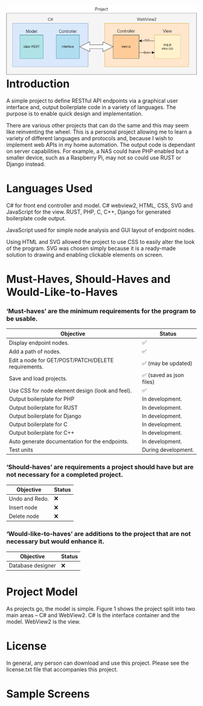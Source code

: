 # ![A diagram of a project Description automatically generated](media/ad51a8d5c61d0149b836062b448ec5c6.png)Introduction

A simple project to define RESTful API endpoints via a graphical user interface and, output boilerplate code in a variety of languages. The purpose is to enable quick design and implementation.

There are various other projects that can do the same and this may seem like reinventing the wheel. This is a personal project allowing me to learn a variety of different languages and protocols and, because I wish to implement web APIs in my home automation. The output code is dependant on server capabilities. For example, a NAS could have PHP enabled but a smaller device, such as a Raspberry Pi, may not so could use RUST or Django instead.

# Languages Used

C\# for front end controller and model. C\# webview2, HTML, CSS, SVG and JavaScript for the view. RUST, PHP, C, C++, Django for generated boilerplate code output.

JavaScript used for simple node analysis and GUI layout of endpoint nodes.

Using HTML and SVG allowed the project to use CSS to easily alter the look of the program. SVG was chosen simply because it is a ready-made solution to drawing and enabling clickable elements on screen.

# Must-Haves, Should-Haves and Would-Like-to-Haves

### ‘Must-haves’ are the minimum requirements for the program to be usable.

| Objective                                           | Status                   |
|-----------------------------------------------------|--------------------------|
| Display endpoint nodes.                             | ✅                       |
| Add a path of nodes.                                | ✅                       |
| Edit a node for GET/POST/PATCH/DELETE requirements. | ✅ (may be updated)      |
| Save and load projects.                             | ✅ (saved as json files) |
| Use CSS for node element design (look and feel).    | ✅                       |
| Output boilerplate for PHP                          | In development.          |
| Output boilerplate for RUST                         | In development.          |
| Output boilerplate for Django                       | In development.          |
| Output boilerplate for C                            | In development.          |
| Output boilerplate for C++                          | In development.          |
| Auto generate documentation for the endpoints.      | In development.          |
| Test units                                          | During development.      |

### ‘Should-haves’ are requirements a project should have but are not necessary for a completed project.

| Objective      | Status |
|----------------|--------|
| Undo and Redo. | ❌     |
| Insert node    | ❌     |
| Delete node    | ❌     |

### ‘Would-like-to-haves’ are additions to the project that are not necessary but would enhance it.

| Objective         | Status |
|-------------------|--------|
| Database designer | ❌     |

# Project Model

As projects go, the model is simple. Figure 1 shows the project split into two main areas – C\# and WebView2. C\# Is the interface container and the model. WebView2 is the view.

# License

In general, any person can download and use this project. Please see the license.txt file that accompanies this project.

# Sample Screens
